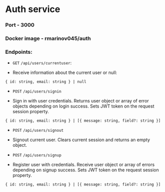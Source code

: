 # Auth service

### Port - 3000

### Docker image - rmarinov045/auth

### Endpoints:

-   `GET` `/api/users/currentuser`:

  -   Receive information about the current user or null:

```
{ id: string, email: string } | null

```

-   `POST` `/api/users/signin`

  -   Sign in with user credentials. Returns user object or array of error objects depending on login success. Sets JWT token on the request session property.

```
{ id: string, email: string } | [{ message: string, field?: string }]
```

-   `POST` `/api/users/signout`

  -   Signout current user. Clears current session and returns an empty object.

-   `POST` `/api/users/signup`

  -   Register user with credentials. Receive user object or array of errors depending on signup success. Sets JWT token on the request session property.

```
{ id: string, email: string } | [{ message: string, field?: string }]
```
